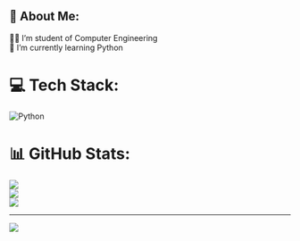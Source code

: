 ## 💫 About Me:
👨‍🎓 I’m student of Computer Engineering<br>🌱 I’m currently learning Python<br>


# 💻 Tech Stack:
![Python](https://img.shields.io/badge/python-3670A0?style=for-the-badge&logo=python&logoColor=ffdd54)
# 📊 GitHub Stats:
![](https://github-readme-stats.vercel.app/api?username=emreeakdag&theme=tokyonight&hide_border=false&include_all_commits=false&count_private=false)<br/>
![](https://github-readme-streak-stats.herokuapp.com/?user=emreeakdag&theme=tokyonight&hide_border=false)<br/>
![](https://github-readme-stats.vercel.app/api/top-langs/?username=emreeakdag&theme=tokyonight&hide_border=false&include_all_commits=false&count_private=false&layout=compact)

---
[![](https://visitcount.itsvg.in/api?id=emreeakdag&icon=3&color=1)](https://visitcount.itsvg.in)

<!-- Proudly created with GPRM ( https://gprm.itsvg.in ) -->
